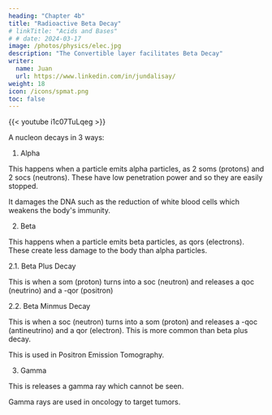 ```yaml
---
heading: "Chapter 4b"
title: "Radioactive Beta Decay"
# linkTitle: "Acids and Bases"
# # date: 2024-03-17
image: /photos/physics/elec.jpg
description: "The Convertible layer facilitates Beta Decay"
writer:
  name: Juan
  url: https://www.linkedin.com/in/jundalisay/
weight: 18
icon: /icons/spmat.png
toc: false
---
```



{{< youtube i1c07TuLqeg >}}

A nucleon decays in 3 ways:

1. Alpha

This happens when a particle emits alpha particles, as 2 soms (protons) and 2 socs (neutrons). These have low penetration power and so they are easily stopped. 

It damages the DNA such as the reduction of white blood cells which weakens the body's immunity. 


2. Beta 

This happens when a particle emits beta particles, as qors (electrons). These create less damage to the body than alpha particles. 


2.1. Beta Plus Decay

This is when a som (proton) turns into a soc (neutron) and releases a qoc (neutrino) and a -qor (positron)


2.2. Beta Minmus Decay

This is when a soc (neutron) turns into a som (proton) and releases a -qoc (antineutrino) and a qor (electron). This is more common than beta plus decay.

This is used in Positron Emission Tomography.


3. Gamma 

This is releases a gamma ray which cannot be seen. 

Gamma rays are used in oncology to target tumors. 


<!-- Isotopes are the number of neutrons in a nucleon. This makes it part of the convertible layer -->




<!-- https://youtu.be/i1c07TuLqeg -->

<!-- Beta Plus Decay happens when a proton turns into a neutron when energy is added.

This raises its aether beyond what is natural for a proton. 

This causes it to convert into a neutron. 

The excess aether is ejected into the aetherspace, creating a neutrino and a positron.

This also converts an up quark into a down quark.

This cancels out its rotation, giving it a neutral charge and added mass.

Beta Minus Decay happens when a neutron gives off its aether.

This reverses the process, turning it back to a proton, but creates an electron and anti neutrino instead.

 -->